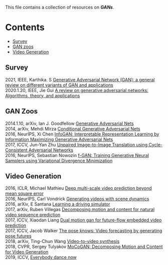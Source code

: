 This file contains a collection of resources on ***GANs***.<br>
# Contents
* [Survey](#survey) 
* [GAN zoos](#zoos)
* [Video Generation](#vg)

## <span id="survey">Survey</span><br>
2021, IEEE, Karthika. S [Generative Adversarial Network (GAN): a general review on different variants of GAN and applications](https://ieeexplore.ieee.org/abstract/document/9489160)<br>
2020.1.20, IEEE, Jie Gui [A review on generative adversarial networks: Algorithms, theory, and applications](https://arxiv.org/pdf/2001.06937)<br>

## <span id="zoos">GAN Zoos</span><br>
2014.1.10, arXiv, Ian J. Goodfellow [Generative Adversarial Nets](https://arxiv.org/pdf/1406.2661.pdf)<br> 
2014, arXiv, Mehdi Mirza [Conditional Generative Adversarial Nets](https://arxiv.org/pdf/1411.1784.pdf%EF%BC%88CGAN%EF%BC%89)<br>
2016, NeurIPS, Xi Chen [InfoGAN: Interpretable Representation Learning by Information Maximizing Generative Adversarial Nets](https://proceedings.neurips.cc/paper/2016/file/7c9d0b1f96aebd7b5eca8c3edaa19ebb-Paper.pdf)<br>
2017, ICCV, Jun-Yan Zhu [Unpaired Image-to-Image Translation using Cycle-Consistent Adversarial Networks](https://openaccess.thecvf.com/content_ICCV_2017/papers/Zhu_Unpaired_Image-To-Image_Translation_ICCV_2017_paper.pdf)<br>
2016, NeurIPS, Sebastian Nowozin [f-GAN: Training Generative Neural Samplers using Variational Divergence Minimization](https://proceedings.neurips.cc/paper/2016/file/cedebb6e872f539bef8c3f919874e9d7-Paper.pdf)<br>

## <span id="vg">Video Generation</span><br>
2016, ICLR, Michael Mathieu [Deep multi-scale video prediction beyond mean square error](https://arxiv.org/pdf/1511.05440.pdf%5D)<br>
2016, NeurIPS, Carl Vondrick [Generating videos with scene dynamics](https://proceedings.neurips.cc/paper/2016/file/04025959b191f8f9de3f924f0940515f-Paper.pdf)<br>
2016, arXiv, E Santana [Learning a driving simulator](https://arxiv.org/pdf/1608.01230.pdf?iframe=true&width=1480&height=620)<br>
2017, arXiv, Ruben Villegas [Decomposing motion and content for natural video sequence prediction](https://arxiv.org/pdf/1706.08033.pdf)<br>
2017, ICCV, Xiaodan Liang [Dual motion gan for future-flow embedded video prediction](https://openaccess.thecvf.com/content_ICCV_2017/papers/Liang_Dual_Motion_GAN_ICCV_2017_paper.pdf)<br>
2017, ICCV, Jacob Walker [The pose knows: Video forecasting by generating pose futures](https://openaccess.thecvf.com/content_ICCV_2017/papers/Walker_The_Pose_Knows_ICCV_2017_paper.pdf)<br>
2018, arXiv, Ting-Chun Wang [Video-to-video synthesis](https://arxiv.org/pdf/1808.06601.pdf)<br>
2018, CVPR, Sergey Tulyakov [MoCoGAN: Decomposing Motion and Content for Video Generation](https://openaccess.thecvf.com/content_cvpr_2018/papers/Tulyakov_MoCoGAN_Decomposing_Motion_CVPR_2018_paper.pdf)<br>
2019, ICCV, [Everybody dance now](https://openaccess.thecvf.com/content_ICCV_2019/papers/Chan_Everybody_Dance_Now_ICCV_2019_paper.pdf)<br>
